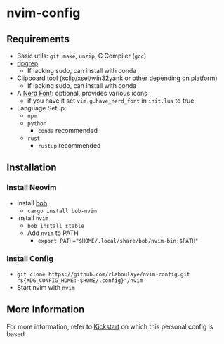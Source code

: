 # nvim-config

## Requirements

- Basic utils: `git`, `make`, `unzip`, C Compiler (`gcc`)
- [ripgrep](https://github.com/BurntSushi/ripgrep#installation)
  - If lacking sudo, can install with conda
- Clipboard tool (xclip/xsel/win32yank or other depending on platform)
  - If lacking sudo, can install with conda
- A [Nerd Font](https://www.nerdfonts.com/): optional, provides various icons
  - if you have it set `vim.g.have_nerd_font` in `init.lua` to true
- Language Setup:
  - `npm`
  - `python`
    - `conda` recommended
  - `rust`
    - `rustup` recommended

## Installation

### Install Neovim

- Install [bob](https://github.com/MordechaiHadad/bob)
  - `cargo install bob-nvim`
- Install `nvim`
  - `bob install stable`
  - Add `nvim` to PATH
    - `export PATH="$HOME/.local/share/bob/nvim-bin:$PATH"`

### Install Config

- `git clone https://github.com/rlaboulaye/nvim-config.git "${XDG_CONFIG_HOME:-$HOME/.config}"/nvim`
- Start nvim with `nvim`

## More Information

For more information, refer to [Kickstart](https://github.com/nvim-lua/kickstart.nvim) on which this personal config is based
